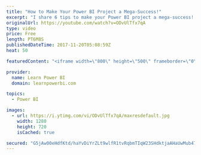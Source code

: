 ```yaml
---
title: "How to Make Your Power BI Project a Mega-Success!"
excerpt: "I share 6 tips to make your Power BI project a mega-success! 1. Instead of Forgiveness... 2. Old vs. New 3. Bite-Sized 4. Small step for Power BI, giant step for... 5. No Lipstick on a Pig 6. Shining Beacon ----------------------------------------------------- FREE Power BI Step-by-Step Tutorial http://www.learnpowerbi.com/bonus"
originalUrl: https://youtube.com/watch?v=ODvUlTfx7qA
type: video
price: Free
length: PT6M8S
publishedDateTime: 2017-11-20T05:08:59Z
heat: 50

featuredContent: "<iframe width=\"800\" height=\"500\" frameborder=\"0\" src=\"https://www.youtube.com/embed/ODvUlTfx7qA\" allow=\"accelerometer; autoplay; encrypted-media; gyroscope; picture-in-picture\" allowfullscreen></iframe>"

provider:
  name: Learn Power BI
  domain: learnpowerbi.com

topics:
  - Power BI

images:
  - url: https://i.ytimg.com/vi/ODvUlTfx7qA/maxresdefault.jpg
    width: 1280
    height: 720
    isCached: true

secured: "G5jAw00eHdfKtd/haYvDiYrZLt9wlfR1tvRqbmTIqW23SHdktjaAHaUwMub47a99aHUs4Tqh+Q6ssShGL2GeDlgWkqPw8UjC2cwoLe9raAO4E1lssaJWNfrz+s7dG8WyuxbAyhh405T67nzeSe31eMVyctHdV85/6kRftyzbv9mlXSFE3DeC/VVFDRrVRr4vcjKQyy4e3K7WUXAxxPIqrz3zhLk3pAro9tC+8Kb6MvG739A4KfMHghdqUrb4UgFi40fN/R4wxnCWo9w6orShNv91Can3NzF5n2Pdtb7yj1TonHu47RsFBeQOb529nr16AAvFCCBI+WwxUL1CVHrlcIGMc6ri2mEvmH00FJv2Y00oe7gU0pZ3YqIK4FGTGMZw4IeqE95j6NDKuC17r0ovWSXUK8AwGLvRLZ3vFX160TI=;YCOx9Nc1uLhUx6LAuddbog=="
---
```


